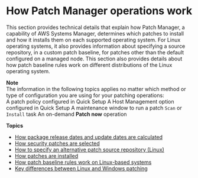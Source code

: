 # How Patch Manager operations work<a name="patch-manager-how-it-works"></a>

This section provides technical details that explain how Patch Manager, a capability of AWS Systems Manager, determines which patches to install and how it installs them on each supported operating system\. For Linux operating systems, it also provides information about specifying a source repository, in a custom patch baseline, for patches other than the default configured on a managed node\. This section also provides details about how patch baseline rules work on different distributions of the Linux operating system\.

**Note**  
The information in the following topics applies no matter which method or type of configuration you are using for your patching operations:  
A patch policy configured in Quick Setup
A Host Management option configured in Quick Setup
A maintenance window to run a patch `Scan` or `Install` task
An on\-demand **Patch now** operation

**Topics**
+ [How package release dates and update dates are calculated](patch-manager-how-it-works-release-dates.md)
+ [How security patches are selected](patch-manager-how-it-works-selection.md)
+ [How to specify an alternative patch source repository \(Linux\)](patch-manager-how-it-works-alt-source-repository.md)
+ [How patches are installed](patch-manager-how-it-works-installation.md)
+ [How patch baseline rules work on Linux\-based systems](patch-manager-how-it-works-linux-rules.md)
+ [Key differences between Linux and Windows patching](sysman-patch-differences.md)